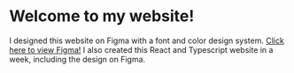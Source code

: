 # Welcome to my website!
I designed this website on Figma with a font and color design system.
[Click here to view Figma!](https://www.figma.com/design/BO15VBOebTqrlK8tyV9nkC/portfolio?node-id=1-3&t=SAPo61jFGZZYYqZ0-1)
I also created this React and Typescript website in a week, including the design on Figma.
